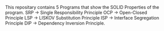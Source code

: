 This repositary contains 5 Programs that show the SOLID Properties of the program.
SRP -> Single Responsibility Principle
OCP -> Open-Closed Principle
LSP -> LISKOV Substitution Principle
ISP -> Interface Segregation Principle
DIP -> Dependency Inversion Principle.